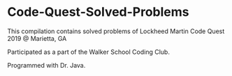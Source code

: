 # Code-Quest-Solved-Problems

This compilation contains solved problems of Lockheed Martin Code Quest 2019 @ Marietta, GA

Participated as a part of the Walker School Coding Club.

Programmed with Dr. Java.
